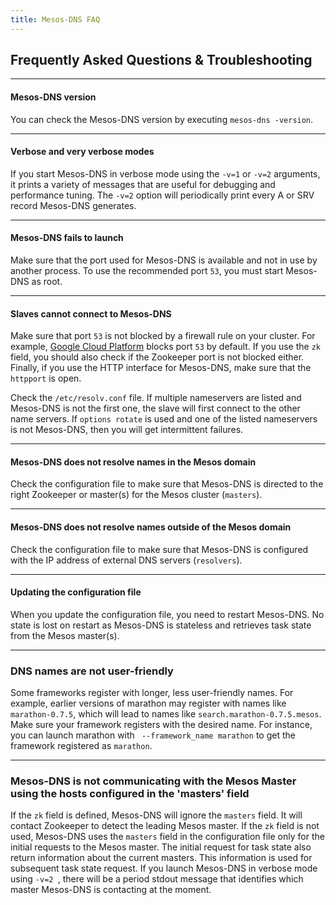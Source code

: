 ```yaml
---
title: Mesos-DNS FAQ
---
```


##  Frequently Asked Questions & Troubleshooting

---

#### Mesos-DNS version

You can check the Mesos-DNS version by executing `mesos-dns -version`. 

---

#### Verbose and very verbose modes

If you start Mesos-DNS in verbose mode using the `-v=1` or `-v=2` arguments, it  prints a variety of messages that are useful for debugging and performance tuning. The `-v=2` option will periodically print every A or SRV record Mesos-DNS generates. 

---


#### Mesos-DNS fails to launch

Make sure that the port used for Mesos-DNS is available and not in use by another process. To use the recommended port `53`, you must start Mesos-DNS as root. 

---

#### Slaves cannot connect to Mesos-DNS

Make sure that port `53` is not blocked by a firewall rule on your cluster. For example, [Google Cloud Platform](https://cloud.google.com/) blocks port `53` by default. If you use the `zk` field, you should also check if the Zookeeper port is not blocked either. Finally, if you use the HTTP interface for Mesos-DNS, make sure that the `httpport` is open. 

Check the `/etc/resolv.conf` file. If multiple nameservers are listed and Mesos-DNS is not the first one, the slave will first connect to the other name servers. If `options rotate` is used and one of the listed nameservers is not Mesos-DNS, then you will get intermittent failures.

---

#### Mesos-DNS does not resolve names in the Mesos domain

Check the configuration file to make sure that Mesos-DNS is directed to the right Zookeeper or master(s) for the Mesos cluster (`masters`). 
 
---

#### Mesos-DNS does not resolve names outside of the Mesos domain

Check the configuration file to make sure that Mesos-DNS is configured with the IP address of  external DNS servers (`resolvers`).

---

#### Updating the configuration file

When you update the configuration file, you need to restart Mesos-DNS. No state is lost on restart as Mesos-DNS is stateless and retrieves task state from the Mesos master(s). 

---

### DNS names are not user-friendly

Some frameworks register with longer, less user-friendly names. For example, earlier versions of marathon may register with names like `marathon-0.7.5`, which will lead to names like `search.marathon-0.7.5.mesos`. Make sure your framework registers with the desired name. For instance, you can launch marathon with ` --framework_name marathon` to get the framework registered as `marathon`.  

---

### Mesos-DNS is not communicating with the Mesos Master using the hosts configured in the 'masters' field

If the `zk` field is defined, Mesos-DNS will ignore the `masters` field. It will contact Zookeeper to detect the leading Mesos master. If the `zk` field is not used, Mesos-DNS uses the `masters` field in the configuration file only for the initial requests to the Mesos master. The initial request for task state also return information about the current masters. This information is used for subsequent task state request. If you launch Mesos-DNS in verbose mode using `-v=2 `, there will be a period stdout message that identifies which master Mesos-DNS is contacting at the moment. 

